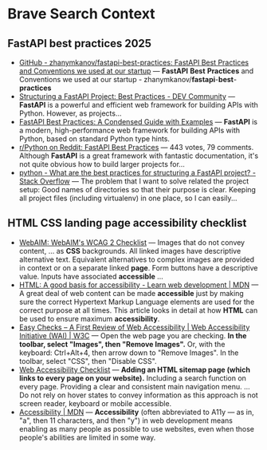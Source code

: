 # Brave Search Context


## FastAPI best practices 2025
- [GitHub - zhanymkanov/fastapi-best-practices: FastAPI Best Practices and Conventions we used at our startup](https://github.com/zhanymkanov/fastapi-best-practices) — <strong>FastAPI</strong> <strong>Best</strong> <strong>Practices</strong> and Conventions we used at our startup - zhanymkanov/<strong>fastapi</strong>-<strong>best</strong>-<strong>practices</strong>
- [Structuring a FastAPI Project: Best Practices - DEV Community](https://dev.to/mohammad222pr/structuring-a-fastapi-project-best-practices-53l6) — <strong>FastAPI</strong> is a powerful and efficient web framework for building APIs with Python. However, as projects...
- [FastAPI Best Practices: A Condensed Guide with Examples](https://developer-service.blog/fastapi-best-practices-a-condensed-guide-with-examples/) — <strong>FastAPI</strong> is a modern, high-performance web framework for building APIs with Python, based on standard Python type hints.
- [r/Python on Reddit: FastAPI Best Practices](https://www.reddit.com/r/Python/comments/wrt7om/fastapi_best_practices/) — 443 votes, 79 comments. Although <strong>FastAPI</strong> is a great framework with fantastic documentation, it&#x27;s not quite obvious how to build larger projects for…
- [python - What are the best practices for structuring a FastAPI project? - Stack Overflow](https://stackoverflow.com/questions/64943693/what-are-the-best-practices-for-structuring-a-fastapi-project) — The problem that I want to solve related the project setup: Good names of directories so that their purpose is clear. Keeping all project files (including virtualenv) in one place, so I can easily...

## HTML CSS landing page accessibility checklist
- [WebAIM: WebAIM's WCAG 2 Checklist](https://webaim.org/standards/wcag/checklist) — Images that do not convey content, ... as <strong>CSS</strong> backgrounds. All linked images have descriptive alternative text. Equivalent alternatives to complex images are provided in context or on a separate linked <strong>page</strong>. Form buttons have a descriptive value. Inputs have associated <strong>accessible</strong> ...
- [HTML: A good basis for accessibility - Learn web development | MDN](https://developer.mozilla.org/en-US/docs/Learn_web_development/Core/Accessibility/HTML) — A great deal of web content can be made <strong>accessible</strong> just by making sure the correct Hypertext Markup Language elements are used for the correct purpose at all times. This article looks in detail at how <strong>HTML</strong> can be used to ensure maximum <strong>accessibility</strong>.
- [Easy Checks – A First Review of Web Accessibility | Web Accessibility Initiative (WAI) | W3C](https://www.w3.org/WAI/test-evaluate/preliminary/) — Open the web page you are checking. <strong>In the toolbar, select &quot;Images&quot;, then &quot;Remove Images&quot;.</strong> Or, with the keyboard: Ctrl+Alt+4, then arrow down to &quot;Remove Images&quot;. In the toolbar, select &quot;CSS&quot;, then &quot;Disable CSS&quot;.
- [Web Accessibility Checklist](https://www.webaccessibilitychecklist.com/) — <strong>Adding an HTML sitemap page (which links to every page on your website).</strong> Including a search function on every page. Providing a clear and consistent main navigation menu. ... Do not rely on hover states to convey information as this approach is not screen reader, keyboard or mobile accessible.
- [Accessibility | MDN](https://developer.mozilla.org/en-US/docs/Web/Accessibility) — <strong>Accessibility</strong> (often abbreviated to A11y — as in, &quot;a&quot;, then 11 characters, and then &quot;y&quot;) in web development means enabling as many people as possible to use websites, even when those people&#x27;s abilities are limited in some way.
